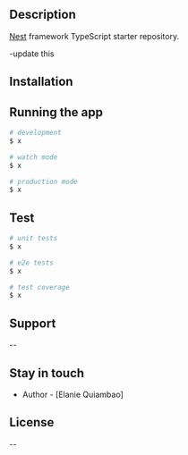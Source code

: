 ## Description

[Nest](https://github.com/nestjs/nest) framework TypeScript starter repository.

-update this

## Installation


## Running the app

```bash
# development
$ x

# watch mode
$ x

# production mode
$ x
```

## Test

```bash
# unit tests
$ x

# e2e tests
$ x

# test coverage
$ x
```

## Support

--

## Stay in touch

- Author - [Elanie Quiambao]

## License

--
